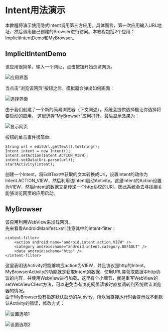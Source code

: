 # Intent用法演示
本教程将演示使用隐式Intent调用第三方应用。具体而言，第一次应用输入URL地址，然后调用自己创建的Browser进行访问。本教程包括2个应用：ImplicitIntentDemo和MyBrowser。

## ImplicitIntentDemo
该应用很简单，输入一个网址，点击按钮开始浏览网页。

![应用界面](https://github.com/llfjfz/AndroidTutorials/blob/master/IntentTutorials/screenshots/1.png)  

当点击“浏览该网页”按钮之后，模拟器会弹出如何画面：

![选择界面](https://github.com/llfjfz/AndroidTutorials/blob/master/IntentTutorials/screenshots/2.png) 

由于我们创建了一个新的简易浏览器（下文阐述），系统会提供选择框让你选择将要启动的应用。 这里选择“MyBrowser”应用打开。最后显示效果为：

![显示网页](https://github.com/llfjfz/AndroidTutorials/blob/master/IntentTutorials/screenshots/3.png) 
  
按钮的单击事件很简单:

    String url = editUrl.getText().toString();
    Intent intent = new Intent();
    intent.setAction(Intent.ACTION_VIEW);
    intent.setData(Uri.parse(url));
    startActivity(intent);

创建一个Intent，将EditText中获取的文本转换成Uri，设置Intent的动作为Intent.ACTION_VIEW，然后利用该Intent启动Activity。这里Intent的Action设置为VIEW，然后Intent的数据又是传递一个http协议的URI，因此系统会去寻找相关能够浏览网页的应用启动。 
## MyBrowser
该应用利用WebView来加载网页。  
先来看看AndroidManifest.xml,注意其中的intent-filter：

    <intent-filter>
        <action android:name="android.intent.action.VIEW" />
        <category android:name="android.intent.category.DEFAULT" />
        <data android:scheme="http" />
    </intent-filter>

这里表明该Activity将能够响应action为VIEW，并且协议是http的Intent。  
MyBrowserActivity的功能就是获取Intent的数据，使用URL类获取数据中http协议的内容，并使用WebView进行加载。这里有个小细节，就是重写WebView的setWebViewClient方法，可以避免当有浏览网页请求时直接调转到系统默认浏览器的情况。  
由于MyBrowser没有指定默认启动的Activity，所以当直接运行时会提示找不到默认Activity的错误，修改方式：

![设置选项1](https://github.com/llfjfz/AndroidTutorials/blob/master/IntentTutorials/screenshots/4.png) 

![设置选项2](https://github.com/llfjfz/AndroidTutorials/blob/master/IntentTutorials/screenshots/5.png) 